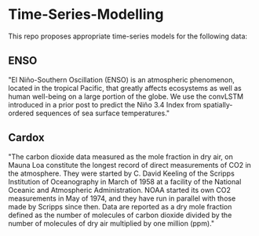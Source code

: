 # Time-Series-Modelling

This repo proposes appropriate time-series models for the following data:

## ENSO

"El Niño-Southern Oscillation (ENSO) is an atmospheric phenomenon, located in the tropical Pacific, that greatly affects ecosystems as well as human well-being on a large portion of the globe. We use the convLSTM introduced in a prior post to predict the Niño 3.4 Index from spatially-ordered sequences of sea surface temperatures."

## Cardox

"The carbon dioxide data measured as the mole fraction in dry air, on Mauna Loa constitute the longest record of direct measurements of CO2 in the atmosphere. They were started by C. David Keeling of the Scripps Institution of Oceanography in March of 1958 at a facility of the National Oceanic and Atmospheric Administration. NOAA started its own CO2 measurements in May of 1974, and they have run in parallel with those made by Scripps since then. Data are reported as a dry mole fraction defined as the number of molecules of carbon dioxide divided by the number of molecules of dry air multiplied by one million (ppm)."
